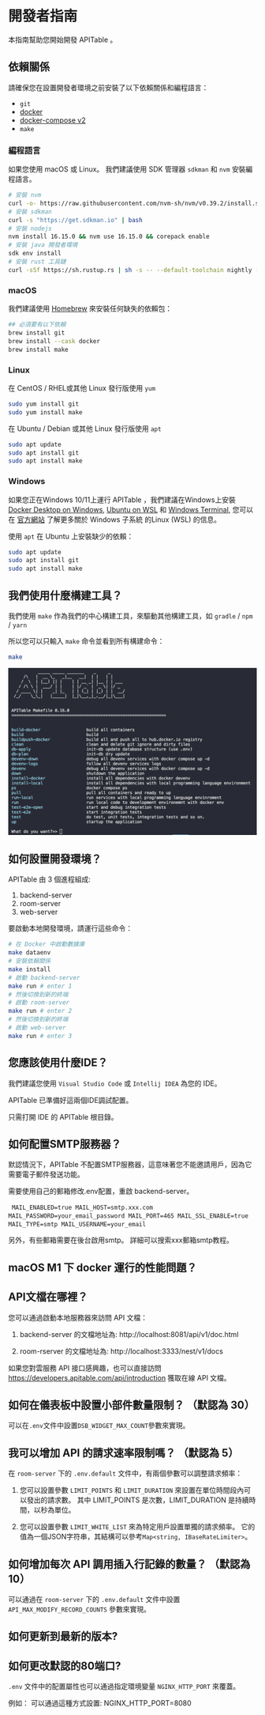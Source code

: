 # 開發者指南

本指南幫助您開始開發 APITable 。

## 依賴關係

請確保您在設置開發者環境之前安裝了以下依賴關係和編程語言：

- `git`
- [docker](https://docs.docker.com/engine/install/)
- [docker-compose v2](https://docs.docker.com/engine/install/)
- `make`


### 編程語言

如果您使用 macOS 或 Linux。 我們建議使用 SDK 管理器 `sdkman` 和 `nvm` 安裝編程語言。

```bash
# 安裝 nvm
curl -o- https://raw.githubusercontent.com/nvm-sh/nvm/v0.39.2/install.sh | bash
# 安裝 sdkman
curl -s "https://get.sdkman.io" | bash
# 安裝 nodejs 
nvm install 16.15.0 && nvm use 16.15.0 && corepack enable
# 安裝 java 開發者環境
sdk env install
# 安裝 rust 工具鏈
curl -sSf https://sh.rustup.rs | sh -s -- --default-toolchain nightly --profile minimal -y && source "$HOME/.cargo/env"
```

### macOS

我們建議使用 [Homebrew](https://brew.sh/) 來安裝任何缺失的依賴包：

```bash
## 必須要有以下依賴
brew install git
brew install --cask docker
brew install make
```

### Linux

在 CentOS / RHEL或其他 Linux 發行版使用 `yum`

```bash
sudo yum install git
sudo yum install make
```

在 Ubuntu / Debian 或其他 Linux 發行版使用 `apt`

```bash
sudo apt update
sudo apt install git
sudo apt install make
```


### Windows

如果您正在Windows 10/11上運行 APITable ，我們建議在Windows上安裝[Docker Desktop on Windows](https://docs.docker.com/desktop/install/windows-install/), [Ubuntu on WSL](https://ubuntu.com/wsl) 和 [Windows Terminal](https://aka.ms/terminal), 您可以在 [官方網站](https://learn.microsoft.com/en-us/windows/wsl) 了解更多關於 Windows 子系統 的Linux (WSL) 的信息。

使用 `apt` 在 Ubuntu 上安裝缺少的依賴：

```bash
sudo apt update
sudo apt install git
sudo apt install make
```


## 我們使用什麼構建工具？

我們使用 `make` 作為我們的中心構建工具，來驅動其他構建工具，如 `gradle` / `npm` / `yarn`

所以您可以只輸入 `make` 命令並看到所有構建命令：

```bash
make
```

![命令截圖](../static/make.png)



## 如何設置開發環境？

APITable 由 3 個進程組成:

1. backend-server
2. room-server
3. web-server

要啟動本地開發環境，請運行這些命令：

```bash
# 在 Docker 中啟動數據庫
make dataenv 
# 安裝依賴關係
make install 
# 啟動 backend-server
make run # enter 1  
# 然後切換到新的終端
# 啟動 room-server
make run # enter 2
# 然後切換到新的終端
# 啟動 web-server
make run # enter 3

```




## 您應該使用什麼IDE？

我們建議您使用 `Visual Studio Code` 或 `Intellij IDEA` 為您的 IDE。

APITable 已準備好這兩個IDE調試配置。

只需打開 IDE 的 APITable 根目錄。



## 如何配置SMTP服務器？

默認情況下，APITable 不配置SMTP服務器，這意味著您不能邀請用戶，因為它需要電子郵件發送功能。

需要使用自己的郵箱修改.env配置，重啟 backend-server。

`
MAIL_ENABLED=true
MAIL_HOST=smtp.xxx.com
MAIL_PASSWORD=your_email_password
MAIL_PORT=465
MAIL_SSL_ENABLE=true
MAIL_TYPE=smtp
MAIL_USERNAME=your_email`

另外，有些郵箱需要在後台啟用smtp。 詳細可以搜索xxx郵箱smtp教程。


## macOS M1 下 docker 運行的性能問題？

## API文檔在哪裡？

您可以通過啟動本地服務器來訪問 API 文檔：

1. backend-server 的文檔地址為: http://localhost:8081/api/v1/doc.html

2. room-rserver 的文檔地址為: http://localhost:3333/nest/v1/docs

如果您對雲服務 API 接口感興趣，也可以直接訪問 https://developers.apitable.com/api/introduction 獲取在線 API 文檔。

## 如何在儀表板中設置小部件數量限制？ （默認為 30）

可以在`.env`文件中設置`DSB_WIDGET_MAX_COUNT`參數來實現。

## 我可以增加 API 的請求速率限制嗎？ （默認為 5）

在 `room-server` 下的 `.env.default` 文件中，有兩個參數可以調整請求頻率：

1. 您可以設置參數 `LIMIT_POINTS` 和 `LIMIT_DURATION` 來設置在單位時間段內可以發出的請求數。 其中 LIMIT_POINTS 是次數，LIMIT_DURATION 是持續時間，以秒為單位。

2. 您可以設置參數 `LIMIT_WHITE_LIST` 來為特定用戶設置單獨的請求頻率。 它的值為一個JSON字符串，其結構可以參考`Map<string, IBaseRateLimiter>`。

## 如何增加每次 API 調用插入行記錄的數量？ （默認為 10）

可以通過在 `room-server` 下的 `.env.default` 文件中設置 `API_MAX_MODIFY_RECORD_COUNTS` 參數來實現。


## 如何更新到最新的版本?


## 如何更改默認的80端口?
`.env` 文件中的配置屬性也可以通過指定環境變量 `NGINX_HTTP_PORT` 來覆蓋。

例如： 可以通過這種方式設置: NGINX_HTTP_PORT=8080